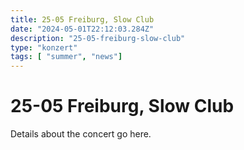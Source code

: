 ```yaml
---
title: 25-05 Freiburg, Slow Club
date: "2024-05-01T22:12:03.284Z"
description: "25-05-freiburg-slow-club"
type: "konzert"
tags: [ "summer", "news"]
---
```

# 25-05 Freiburg, Slow Club

Details about the concert go here.
